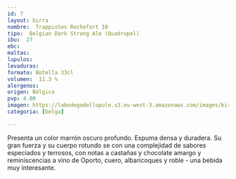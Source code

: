 ```yaml
---
id: 7
layout: birra
nombre:  Trappistes Rochefort 10
tipo:  Belgian Dark Strong Ale (Quadrupel)
ibu:  27
ebc:
maltas: 
lupulos: 
levaduras: 
formato: Botella 33cl
volumen:  11.3 %
alergenos: 
origen: Bélgica
pvp: 4.00
imagen: https://labodegadellupulo.s3.eu-west-3.amazonaws.com/images/birras/trappistes10.jpg
categoria: [belga]

---
```

Presenta un color marrón oscuro profundo. Espuma densa y duradera. Su gran fuerza y su cuerpo rotundo se con una complejidad de sabores especiados y terrosos, con notas a castañas y chocolate amargo y reminiscencias a vino de Oporto, cuero, albaricoques y roble - una bebida muy interesante.




